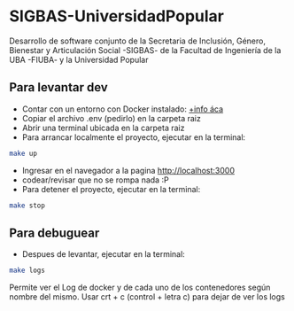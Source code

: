 # SIGBAS-UniversidadPopular
Desarrollo de software conjunto de la Secretaria de Inclusión, Género, Bienestar y Articulación Social -SIGBAS- de la Facultad de Ingeniería de la UBA -FIUBA- y la Universidad Popular

## Para levantar dev ##
- Contar con un entorno con Docker instalado: [+info áca](https://docs.docker.com/get-docker/)
- Copiar el archivo .env (pedirlo) en la carpeta raiz
- Abrir una terminal ubicada en la carpeta raiz
- Para arrancar localmente el proyecto, ejecutar en la terminal:
````Bash
make up
````
- Ingresar en el navegador a la pagina [http://localhost:3000](http://localhost:3000)
- codear/revisar que no se rompa nada :P
- Para detener el proyecto, ejecutar en la terminal:
````Bash
make stop
````

## Para debuguear
- Despues de levantar, ejecutar en la terminal:
````Bash
make logs
````
Permite ver el Log de docker y de cada uno de los contenedores según nombre del mismo.
Usar crt + c (control + letra c) para dejar de ver los logs
